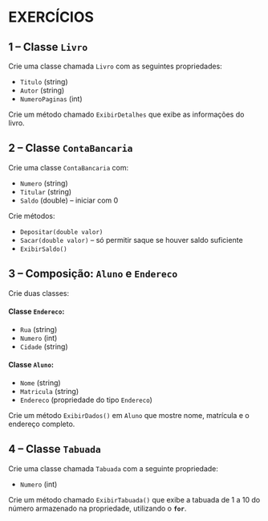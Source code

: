 # EXERCÍCIOS

## 1 – Classe `Livro`
Crie uma classe chamada `Livro` com as seguintes propriedades:
- `Titulo` (string)
- `Autor` (string)
- `NumeroPaginas` (int)

Crie um método chamado `ExibirDetalhes` que exibe as informações do livro.

## 2 – Classe `ContaBancaria`
Crie uma classe `ContaBancaria` com:
- `Numero` (string)
- `Titular` (string)
- `Saldo` (double) – iniciar com 0

Crie métodos:
- `Depositar(double valor)`
- `Sacar(double valor)` – só permitir saque se houver saldo suficiente
- `ExibirSaldo()`

## 3 – Composição: `Aluno` e `Endereco`
Crie duas classes:

#### Classe `Endereco`:
- `Rua` (string)
- `Numero` (int)
- `Cidade` (string)

#### Classe `Aluno`:
- `Nome` (string)
- `Matricula` (string)
- `Endereco` (propriedade do tipo `Endereco`)

Crie um método `ExibirDados()` em `Aluno` que mostre nome, matrícula e o endereço completo.

## 4 – Classe `Tabuada`
Crie uma classe chamada `Tabuada` com a seguinte propriedade:
- `Numero` (int)

Crie um método chamado `ExibirTabuada()` que exibe a tabuada de 1 a 10 do número armazenado na propriedade, utilizando o **`for`**.